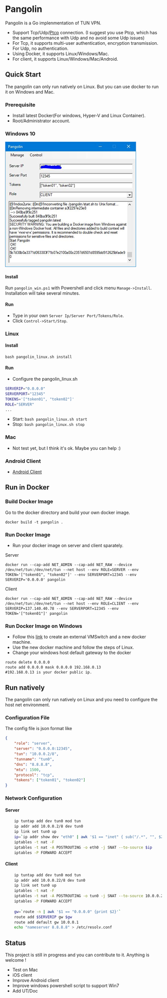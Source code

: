 # Pangolin

Pangolin is a Go implenmentation of TUN VPN. 
* Support Tcp/Udp/[Ptcp](https://github.com/xitongsys/ptcp) connection. (I suggest you use Ptcp, which has the same performance with Udp and no avoid some Udp issues)
* For Tcp, it supports multi-user authentication, encryption transmission. For Udp, no authentication.
* Using Docker, it supports Linux/Windows/Mac.
* For client, it supports Linux/Windows/Mac/Android.

## Quick Start
The pangolin can only run natively on Linux. But you can use docker to run it on Windows and Mac.

### Prerequisite
* Install latest Docker(For windows, Hyper-V and Linux Container).
* Root/Administrator account.

### Windows 10
![window ui](imgs/main.jpg)
#### Install
Run ```pangolin_win.ps1``` with Powershell and click menu ```Manage->Install```. Installation will take several minutes.
#### Run
* Type in your own ```Server Ip/Server Port/Tokens/Role```.
* Click ```Control->Start/Stop```.

### Linux
#### Install
```bash pangolin_linux.sh install```
#### Run
* Configure the pangolin_linux.sh
```bash
SERVERIP="0.0.0.0"
SERVERPORT="12345"
TOKENS='["token01", "token02"]'
ROLE="SERVER"
...
```
* Start: ```bash pangolin_linux.sh start```
* Stop: ```bash pangolin_linux.sh stop```

### Mac
* Not test yet, but I think it's ok. Maybe you can help :)

### Android Client
* [Android Client](https://github.com/xitongsys/pangolin-android)

## Run in Docker
### Build Docker Image
Go to the docker directory and build your own docker image.
```
docker build -t pangolin .
```
### Run Docker Image
* Run your docker image on server and client sparately. 

Server
```
docker run --cap-add NET_ADMIN --cap-add NET_RAW --device /dev/net/tun:/dev/net/tun --net host --env ROLE=SERVER --env TOKEN='["token01", "token02"]' --env SERVERPORT=12345 --env SERVERIP='0.0.0.0' pangolin
```

Client
```
docker run --cap-add NET_ADMIN --cap-add NET_RAW --device /dev/net/tun:/dev/net/tun --net host --env ROLE=CLIENT --env SERVERIP=137.140.40.78 --env SERVERPORT=12345 --env TOKEN='["token01"]' pangolin
```

### Run Docker Image on Windows
* Follow this [link](https://docs.docker.com/machine/drivers/hyper-v/#2-set-up-a-new-external-network-switch-optional) to create an external VMSwitch and a new docker machine.
* Use the new docker machine and follow the steps of Linux.
* Change your windows host default gateway to the docker
```
route delete 0.0.0.0
route add 0.0.0.0 mask 0.0.0.0 192.168.0.13
#192.168.0.13 is your docker public ip.
```

## Run natively
The pangolin can only run natively on Linux and you need to configure the host net environment.
### Configuration File
The config file is json format like
```json
{
    "role": "server",
    "server": "0.0.0.0:12345",
    "tun": "10.0.0.2/8",
    "tunname": "tun0",
    "dns": "8.8.8.8",
    "mtu": 1500,
    "protocol": "tcp",
    "tokens": ["token01", "token02"]
}
```
### Network Configuration
#### Server
```bash
	ip tuntap add dev tun0 mod tun
	ip addr add 10.0.0.2/8 dev tun0
	ip link set tun0 up
	ip=`ip addr show dev "eth0" | awk '$1 == "inet" { sub("/.*", "", $2); print $2 }'`
	iptables -t nat -F
	iptables -t nat -A POSTROUTING -o eth0 -j SNAT --to-source $ip
	iptables -P FORWARD ACCEPT
```
#### Client
```bash
	ip tuntap add dev tun0 mod tun
	ip addr add 10.0.0.22/8 dev tun0
	ip link set tun0 up
	iptables -t nat -F
	iptables -t nat -A POSTROUTING -o tun0 -j SNAT --to-source 10.0.0.22
	iptables -P FORWARD ACCEPT
	
	gw=`route -n | awk '$1 == "0.0.0.0" {print $2}'`
	route add $SERVERIP gw $gw
	route add default gw 10.0.0.1
	echo "nameserver 8.8.8.8" > /etc/resolv.conf
```

## Status
This project is still in progress and you can contribute to it. Anything is welcome !
* Test on Mac 
* iOS client
* Improve Android client
* Improve windows powershell script to support Win7
* Add UT/Doc



